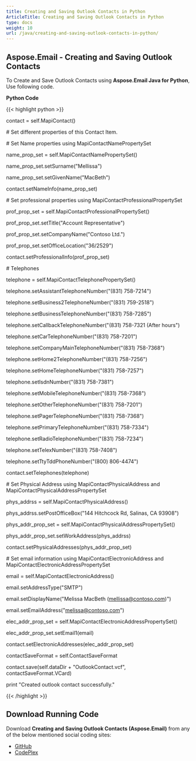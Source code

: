 ```yaml
---
title: Creating and Saving Outlook Contacts in Python
ArticleTitle: Creating and Saving Outlook Contacts in Python
type: docs
weight: 10
url: /java/creating-and-saving-outlook-contacts-in-python/
---
```


## **Aspose.Email - Creating and Saving Outlook Contacts**
To Create and Save Outlook Contacts using **Aspose.Email Java for Python**, Use following code.

**Python Code**

{{< highlight python >}}



contact = self.MapiContact()

\# Set different properties of this Contact Item.

\# Set Name properties using MapiContactNamePropertySet

name_prop_set = self.MapiContactNamePropertySet()

name_prop_set.setSurname("Mellissa")

name_prop_set.setGivenName("MacBeth")

contact.setNameInfo(name_prop_set)

\# Set professional properties using MapiContactProfessionalPropertySet

prof_prop_set = self.MapiContactProfessionalPropertySet()

prof_prop_set.setTitle("Account Representative")

prof_prop_set.setCompanyName("Contoso Ltd.")

prof_prop_set.setOfficeLocation("36/2529")

contact.setProfessionalInfo(prof_prop_set)

\# Telephones

telephone = self.MapiContactTelephonePropertySet()

telephone.setAssistantTelephoneNumber("(831) 758-7214")

telephone.setBusiness2TelephoneNumber("(831) 759-2518")

telephone.setBusinessTelephoneNumber("(831) 758-7285")

telephone.setCallbackTelephoneNumber("(831) 758-7321 (After hours")

telephone.setCarTelephoneNumber("(831) 758-7201")

telephone.setCompanyMainTelephoneNumber("(831) 758-7368")

telephone.setHome2TelephoneNumber("(831) 758-7256")

telephone.setHomeTelephoneNumber("(831) 758-7257")

telephone.setIsdnNumber("(831) 758-7381")

telephone.setMobileTelephoneNumber("(831) 758-7368")

telephone.setOtherTelephoneNumber("(831) 758-7201")

telephone.setPagerTelephoneNumber("(831) 758-7368")

telephone.setPrimaryTelephoneNumber("(831) 758-7334")

telephone.setRadioTelephoneNumber("(831) 758-7234")

telephone.setTelexNumber("(831) 758-7408")

telephone.setTtyTddPhoneNumber("(800) 806-4474")

contact.setTelephones(telephone)

\# Set Physical Address using MapiContactPhysicalAddress and MapiContactPhysicalAddressPropertySet

phys_addrss = self.MapiContactPhysicalAddress()

phys_addrss.setPostOfficeBox("144 Hitchcock Rd, Salinas, CA 93908")

phys_addr_prop_set = self.MapiContactPhysicalAddressPropertySet()

phys_addr_prop_set.setWorkAddress(phys_addrss)

contact.setPhysicalAddresses(phys_addr_prop_set)

\# Set email information using MapiContactElectronicAddress and MapiContactElectronicAddressPropertySet

email = self.MapiContactElectronicAddress()

email.setAddressType("SMTP")

email.setDisplayName("Melissa MacBeth (mellissa@contoso.com)")

email.setEmailAddress("melissa@contoso.com")

elec_addr_prop_set = self.MapiContactElectronicAddressPropertySet()

elec_addr_prop_set.setEmail1(email)

contact.setElectronicAddresses(elec_addr_prop_set)

contactSaveFormat = self.ContactSaveFormat

contact.save(self.dataDir + "OutlookContact.vcf", contactSaveFormat.VCard)

print "Created outlook contact successfully."

{{< /highlight >}}
## **Download Running Code**
Download **Creating and Saving Outlook Contacts (Aspose.Email)** from any of the below mentioned social coding sites:

- [GitHub](https://github.com/aspose-email/Aspose.Email-for-Java/releases/tag/Aspose.Email_Java_for_Python-v1.0)
- [CodePlex](http://asposeemailjavapython.codeplex.com/releases/)
